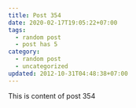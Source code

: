 ```yaml
---
title: Post 354
date: 2020-02-17T19:05:22+07:00
tags:
  - random post
  - post has 5
category:
  - random post
  - uncategorized
updated: 2012-10-31T04:48:38+07:00
---
```

This is content of post 354